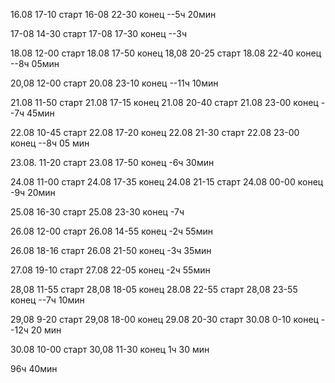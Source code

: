 16.08 17-10 старт
16-08 22-30 конец
--5ч 20мин

17-08 14-30 старт
17-08 17-30 конец
--3ч

18.08 12-00 старт
18.08 17-50 конец
18,08 20-25 старт
18.08 22-40 конец
--8ч 05мин

20,08 12-00 старт
20.08 23-10 конец
--11ч 10мин

21.08 11-50 старт
21.08 17-15 конец
21.08 20-40 старт
21.08 23-00 конец
--7ч 45мин

22.08 10-45 старт
22.08 17-20 конец
22.08 21-30 старт
22.08 23-00 конец
--8ч 05 мин

23.08. 11-20 старт
23.08 17-50 конец
-6ч 30мин

24.08 11-00 старт
24.08 17-35 конец
24.08 21-15 старт
24.08 00-00 конец
-9ч 20мин

25.08 16-30 старт
25.08 23-30 конец
-7ч

26.08 12-00 старт
26.08 14-55 конец
-2ч 55мин

26.08 18-16 старт
26.08 21-50 конец
-3ч 35мин

27.08 19-10 старт
27.08 22-05 конец
-2ч 55мин

28,08 11-55 старт
28,08 18-05 конец 
28.08 22-55 старт
28,08 23-55 конец
--7ч 10мин

29,08 9-20 старт
29,08 18-00 конец
29.08 20-30 старт
30.08 0-10 конец 
--12ч 20 мин

30.08 10-00 старт
30,08 11-30 конец
1ч 30 мин

96ч 40мин
